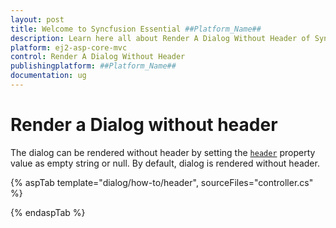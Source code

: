```yaml
---
layout: post
title: Welcome to Syncfusion Essential ##Platform_Name##
description: Learn here all about Render A Dialog Without Header of Syncfusion Essential ##Platform_Name## widgets based on HTML5 and jQuery.
platform: ej2-asp-core-mvc
control: Render A Dialog Without Header
publishingplatform: ##Platform_Name##
documentation: ug
---
```



# Render a Dialog without header

The dialog can be rendered without header by setting the [`header`](https://help.syncfusion.com/cr/aspnetcore-js2/Syncfusion.EJ2.Popups.Dialog.html#Syncfusion_EJ2_Popups_Dialog_Header) property value as empty string or null.  By default, dialog is rendered without header.

{% aspTab template="dialog/how-to/header", sourceFiles="controller.cs" %}

{% endaspTab %}
